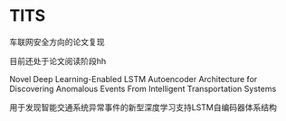 # TITS
车联网安全方向的论文复现

目前还处于论文阅读阶段hh

Novel Deep Learning-Enabled LSTM Autoencoder
Architecture for Discovering Anomalous Events
From Intelligent Transportation Systems

⽤于发现智能交通系统异常事件的新型深度学习⽀持LSTM⾃编码器体系结构